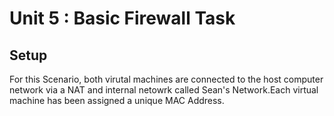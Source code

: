 # Unit 5 : Basic Firewall Task

## Setup

For this Scenario, both virutal machines are connected to the host computer network via a NAT and internal netowrk called Sean's Network.Each virtual machine has been assigned a unique MAC Address.

#
